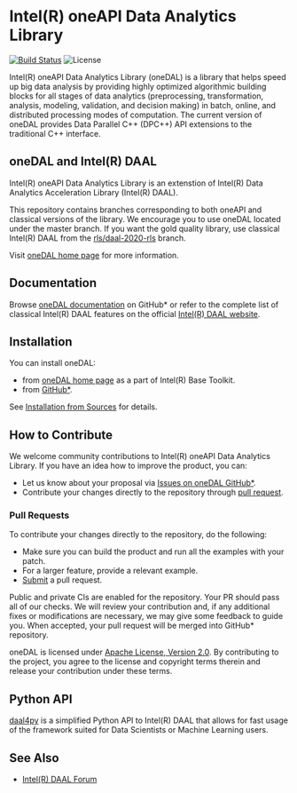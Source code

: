 <!--
******************************************************************************
* Copyright 2014-2019 Intel Corporation
*
* Licensed under the Apache License, Version 2.0 (the "License");
* you may not use this file except in compliance with the License.
* You may obtain a copy of the License at
*
*     http://www.apache.org/licenses/LICENSE-2.0
*
* Unless required by applicable law or agreed to in writing, software
* distributed under the License is distributed on an "AS IS" BASIS,
* WITHOUT WARRANTIES OR CONDITIONS OF ANY KIND, either express or implied.
* See the License for the specific language governing permissions and
* limitations under the License.
*******************************************************************************/-->

# Intel(R) oneAPI Data Analytics Library
[![Build Status](https://dev.azure.com/daal/DAAL/_apis/build/status/intel.daal?branchName=master)](https://dev.azure.com/daal/DAAL/_build/latest?definitionId=3&branchName=master) ![License](https://img.shields.io/github/license/intel/daal.svg)


Intel(R) oneAPI Data Analytics Library (oneDAL) is a library that helps speed up big data analysis 
by providing highly optimized algorithmic building blocks for all stages of data analytics 
(preprocessing, transformation, analysis, modeling, validation, and decision making) 
in batch, online, and distributed processing modes of computation. 
The current version of oneDAL provides Data Parallel C++ (DPC++) API extensions to the traditional C++ interface.

## oneDAL and Intel(R) DAAL

Intel(R) oneAPI Data Analytics Library is an extenstion of Intel(R) Data Analytics Acceleration Library (Intel(R) DAAL). 

This repository contains branches corresponding to both oneAPI and classical versions of the library. We encourage you to use oneDAL located under the master branch. If you want the gold quality library, use classical Intel(R) DAAL from the [rls/daal-2020-rls](https://github.com/intel/daal/tree/rls/daal-2020-rls) branch.

Visit [oneDAL home page](https://software.intel.com/en-us/oneapi/onedal) for more information.

## Documentation

Browse [oneDAL documentation](http://intel.github.io/daal/) on GitHub* or refer to the complete list of classical Intel(R) DAAL features on the official [Intel(R) DAAL website](https://software.intel.com/en-us/daal).

## Installation

You can install oneDAL: 

- from [oneDAL home page](https://software.intel.com/en-us/oneapi/onedal) as a part of Intel(R) Base Toolkit.
- from [GitHub\*](https://github.com/intel/daal/releases).

See [Installation from Sources](INSTALL.md) for details.

## How to Contribute
We welcome community contributions to Intel(R) oneAPI Data Analytics Library. If you have an idea how to improve the product, you can:

* Let us know about your proposal via [Issues on oneDAL GitHub\*](https://github.com/intel/daal/issues).
* Contribute your changes directly to the repository through [pull request](#pull-requests). 

### Pull Requests

To contribute your changes directly to the repository, do the following:
- Make sure you can build the product and run all the examples with your patch.
- For a larger feature, provide a relevant example.
- [Submit](https://github.com/intel/daal/pulls) a pull request.

Public and private CIs are enabled for the repository. Your PR should pass all of our checks. We will review your contribution and, if any additional fixes or modifications are necessary, we may give some feedback to guide you. When accepted, your pull request will be merged into GitHub* repository.

oneDAL is licensed under [Apache License, Version 2.0](http://www.apache.org/licenses/LICENSE-2.0). By contributing to the project, you agree to the license and copyright terms therein and release your contribution under these terms.

## Python API

[daal4py](https://github.com/IntelPython/daal4py) is a simplified Python API to Intel(R) DAAL that allows for fast usage of the framework suited for Data Scientists or Machine Learning users.

## See Also

* [Intel(R) DAAL Forum](https://software.intel.com/en-us/forums/intel-data-analytics-acceleration-library)


